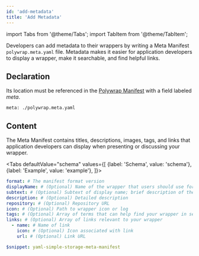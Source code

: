 ```yaml
---
id: 'add-metadata'
title: 'Add Metadata'
---
```


import Tabs from '@theme/Tabs';
import TabItem from '@theme/TabItem';

Developers can add metadata to their wrappers by writing a Meta Manifest `polywrap.meta.yaml` file.
Metadata makes it easier for application developers to display a wrapper, make it searchable, and find helpful links.

## Declaration

Its location must be referenced in the [Polywrap Manifest](./polywrap-manifest) with a field labeled *meta*.

```yaml"
meta: ./polywrap.meta.yaml
```

## Content

The Meta Manifest contains titles, descriptions, images, tags, and links that application developers can display
when presenting or discussing your wrapper.

<Tabs
defaultValue="schema"
values={[
{label: 'Schema', value: 'schema'},
{label: 'Example', value: 'example'},
]}>
<TabItem value="schema">

```yaml
format: # The manifest format version
displayName: # (Optional) Name of the wrapper that users should use for presentation
subtext: # (Optional) Subtext of display name; brief description of the wrapper
description: # (Optional) Detailed description
repository: # (Optional) Repository URL
icon: # (Optional) Path to wrapper icon or log
tags: # (Optional) Array of terms that can help find your wrapper in search
links: # (Optional) Array of links relevant to your wrapper
  - name: # Name of link
    icon: # (Optional) Icon associated with link
    url: # (Optional) Link URL
```

</TabItem>
<TabItem value="example">

```yaml title="Fully configured Meta Manifest"
$snippet: yaml-simple-storage-meta-manifest
```
</TabItem>
</Tabs>